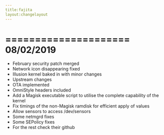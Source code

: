 ```yaml
---
title:fajita
layout:changelayout
---
```

=====================
    08/02/2019
=====================
- February security patch merged
- Network icon disappearing fixed
- Illusion kernel baked in with minor changes 
- Upstream changes
- OTA implemented
- OmniStyle headers included
- Add a Magisk executable script to utilise the complete capability of the kernel
- Fix timings of the non-Magisk ramdisk for efficient apply of values
- Allow sensors to access /dev/sensors
- Some netmgrd fixes
- Some SEPolicy fixes
- For the rest check their github
